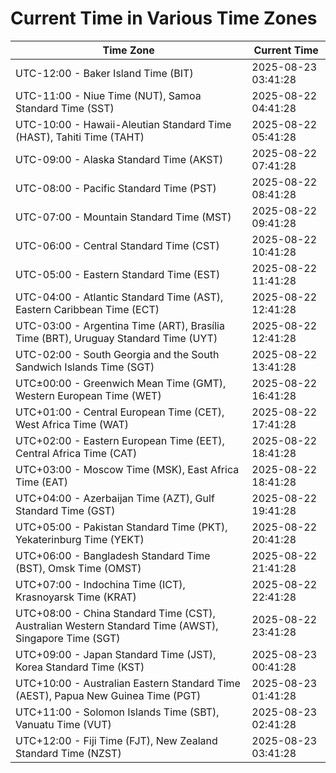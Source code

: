 # Current Time in Various Time Zones

| Time Zone | Current Time |
|-----------|--------------|
| UTC-12:00 - Baker Island Time (BIT) | 2025-08-23 03:41:28 |
| UTC-11:00 - Niue Time (NUT), Samoa Standard Time (SST) | 2025-08-22 04:41:28 |
| UTC-10:00 - Hawaii-Aleutian Standard Time (HAST), Tahiti Time (TAHT) | 2025-08-22 05:41:28 |
| UTC-09:00 - Alaska Standard Time (AKST) | 2025-08-22 07:41:28 |
| UTC-08:00 - Pacific Standard Time (PST) | 2025-08-22 08:41:28 |
| UTC-07:00 - Mountain Standard Time (MST) | 2025-08-22 09:41:28 |
| UTC-06:00 - Central Standard Time (CST) | 2025-08-22 10:41:28 |
| UTC-05:00 - Eastern Standard Time (EST) | 2025-08-22 11:41:28 |
| UTC-04:00 - Atlantic Standard Time (AST), Eastern Caribbean Time (ECT) | 2025-08-22 12:41:28 |
| UTC-03:00 - Argentina Time (ART), Brasília Time (BRT), Uruguay Standard Time (UYT) | 2025-08-22 12:41:28 |
| UTC-02:00 - South Georgia and the South Sandwich Islands Time (SGT) | 2025-08-22 13:41:28 |
| UTC±00:00 - Greenwich Mean Time (GMT), Western European Time (WET) | 2025-08-22 16:41:28 |
| UTC+01:00 - Central European Time (CET), West Africa Time (WAT) | 2025-08-22 17:41:28 |
| UTC+02:00 - Eastern European Time (EET), Central Africa Time (CAT) | 2025-08-22 18:41:28 |
| UTC+03:00 - Moscow Time (MSK), East Africa Time (EAT) | 2025-08-22 18:41:28 |
| UTC+04:00 - Azerbaijan Time (AZT), Gulf Standard Time (GST) | 2025-08-22 19:41:28 |
| UTC+05:00 - Pakistan Standard Time (PKT), Yekaterinburg Time (YEKT) | 2025-08-22 20:41:28 |
| UTC+06:00 - Bangladesh Standard Time (BST), Omsk Time (OMST) | 2025-08-22 21:41:28 |
| UTC+07:00 - Indochina Time (ICT), Krasnoyarsk Time (KRAT) | 2025-08-22 22:41:28 |
| UTC+08:00 - China Standard Time (CST), Australian Western Standard Time (AWST), Singapore Time (SGT) | 2025-08-22 23:41:28 |
| UTC+09:00 - Japan Standard Time (JST), Korea Standard Time (KST) | 2025-08-23 00:41:28 |
| UTC+10:00 - Australian Eastern Standard Time (AEST), Papua New Guinea Time (PGT) | 2025-08-23 01:41:28 |
| UTC+11:00 - Solomon Islands Time (SBT), Vanuatu Time (VUT) | 2025-08-23 02:41:28 |
| UTC+12:00 - Fiji Time (FJT), New Zealand Standard Time (NZST) | 2025-08-23 03:41:28 |
